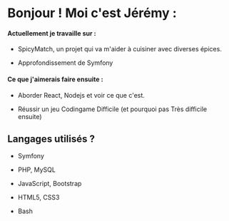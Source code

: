 
# Bonjour ! Moi c'est Jérémy :


#### Actuellement je travaille sur :

- SpicyMatch, un projet qui va m'aider à cuisiner avec diverses épices.

- Approfondissement de Symfony

#### Ce que j'aimerais faire ensuite :

- Aborder React, Nodejs et voir ce que c'est.

- Réussir un jeu Codingame Difficile (et pourquoi pas Très difficile ensuite)


## Langages utilisés ?

  
+ Symfony

+ PHP, MySQL

+ JavaScript, Bootstrap

+ HTML5, CSS3

+ Bash

